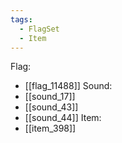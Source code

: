 ```yaml
---
tags:
  - FlagSet
  - Item
---
```

Flag:
- [[flag_11488]]
Sound:
- [[sound_17]]
- [[sound_43]]
- [[sound_44]]
Item:
- [[item_398]]
